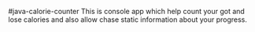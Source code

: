 #java-calorie-counter
This is console app which help count your got and lose calories and also allow chase static information about your progress.
